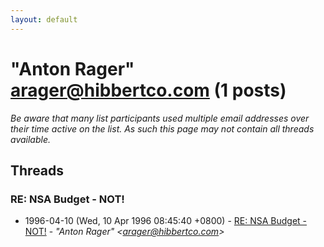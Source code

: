 ```yaml
---
layout: default
---
```


# "Anton Rager" <arager@hibbertco.com> (1 posts)

_Be aware that many list participants used multiple email addresses over their time active on the list. As such this page may not contain all threads available._

## Threads

### RE: NSA Budget - NOT!
+ 1996-04-10 (Wed, 10 Apr 1996 08:45:40 +0800) - [RE: NSA Budget - NOT!](/archive/1996/04/d898b5059820608e4600374a82dafcc9873e65e08ec566a66e28046d9b68888c) - _"Anton Rager" \<arager@hibbertco.com\>_

